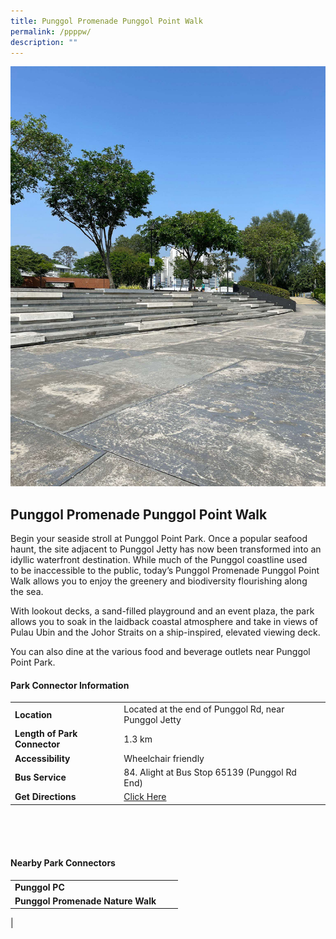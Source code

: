 ```yaml
---
title: Punggol Promenade Punggol Point Walk
permalink: /ppppw/
description: ""
---
```

![](/images/ppppw_1.jpg)

## Punggol Promenade Punggol Point Walk

Begin your seaside stroll at Punggol Point Park. Once a popular seafood haunt, the site adjacent to Punggol Jetty has now been transformed into an idyllic waterfront destination. While much of the Punggol coastline used to&nbsp;be inaccessible to the public, today’s Punggol Promenade Punggol Point Walk allows you to enjoy the greenery and biodiversity flourishing along the&nbsp;sea.  
  
With lookout decks, a sand-filled playground and an event plaza, the park allows you to soak in the laidback coastal atmosphere and take in views of Pulau Ubin and the Johor Straits on a ship-inspired,&nbsp;elevated viewing deck.  
  
You can also dine at the various food and beverage outlets near Punggol Point Park.

#### Park Connector Information
|  |  |  |
| -------- | -------- | -------- |
| **Location** | Located at the end of Punggol Rd, near Punggol Jetty |  |
| **Length of Park Connector** | 1.3 km   |  |
| **Accessibility** | Wheelchair friendly | |
| **Bus Service** | 84. Alight at Bus Stop 65139 (Punggol Rd End) | |
| **Get Directions** | [Click Here](http://www.onemap.gov.sg/main/v2/?lat=1.4214357&amp;lng=103.9107513) | |

<br>
<br>
<br>	

#### Nearby Park Connectors
|   |  |  |
| -------- | -------- | -------- |
|**Punggol PC** | | |
| **Punggol Promenade Nature Walk** | | |
|